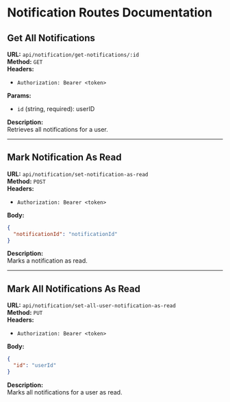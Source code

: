 # Notification Routes Documentation

## Get All Notifications
**URL:** `api/notification/get-notifications/:id`  
**Method:** `GET`  
**Headers:**  
- `Authorization: Bearer <token>`

**Params:**  
- `id` (string, required): userID

**Description:**  
Retrieves all notifications for a user.

---

## Mark Notification As Read
**URL:** `api/notification/set-notification-as-read`  
**Method:** `POST`  
**Headers:**  
- `Authorization: Bearer <token>`

**Body:**  
```json
{
  "notificationId": "notificationId"
}
```

**Description:**  
Marks a notification as read.

---

## Mark All Notifications As Read
**URL:** `api/notification/set-all-user-notification-as-read`  
**Method:** `PUT`  
**Headers:**  
- `Authorization: Bearer <token>`

**Body:**  
```json
{
  "id": "userId"
}
```

**Description:**  
Marks all notifications for a user as read.
